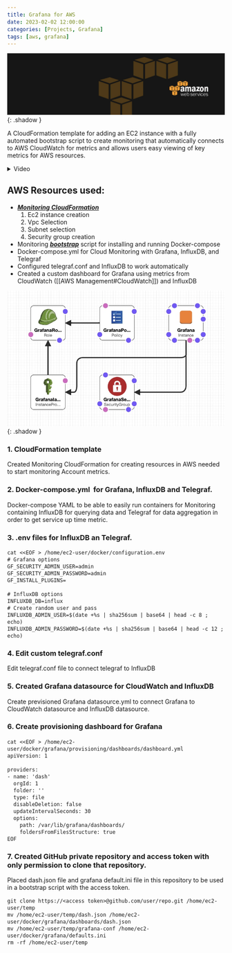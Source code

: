 ```yaml
---
title: Grafana for AWS
date: 2023-02-02 12:00:00
categories: [Projects, Grafana]
tags: [aws, grafana]
---
```

<script defer data-domain="senad-d.github.io" src="https://plus.seki.ink/js/script.js"></script>
![](https://github.com/senad-d/senad-d.github.io/blob/main/_media/images/backgroun.png?raw=true){: .shadow }

A CloudFormation template for adding an EC2 instance with a fully automated bootstrap script to create monitoring that automatically connects to AWS CloudWatch for metrics and allows users easy viewing of key metrics for AWS resources.

<details><summary> Video </summary>

<div style="max-width: 100%; max-height: auto;">
  <video controls style="width: 100%; height: auto;">
    <source src="https://github.com/senad-d/senad-d.github.io/raw/main/_media/video/grafana_aws.mp4" type="video/mp4">
    Your browser does not support the video tag.
  </video>
</div>

</details>

## AWS Resources used:
-   [***Monitoring CloudFormation***](https://senad-d.github.io/posts/projects-grafana-aws-cf/)
	1.  Ec2 instance creation
	2.  Vpc Selection
	3.  Subnet selection
	4.  Security group creation
-   Monitoring [***bootstrap***](https://senad-d.github.io/posts/projects-grafana-aws-boot/) script for installing and running Docker-compose 
-   Docker-compose.yml for  Cloud Monitoring with Grafana, InfluxDB, and Telegraf 
-   Configured telegraf.conf and InfluxDB to work automatically
-   Created a custom dashboard for Grafana using metrics from CloudWatch ([[AWS Management#CloudWatch]]) and InfluxDB

![](https://github.com/senad-d/senad-d.github.io/blob/main/_media/images/grafana_env.jpg?raw=true){: .shadow }

### 1. CloudFormation template

Created Monitoring CloudFormation for creating resources in AWS needed to start monitoring Account metrics.

### 2. Docker-compose.yml  for Grafana, InfluxDB and Telegraf.

Docker-compose YAML to be able to easily run containers for Monitoring containing InfluxDB for querying data and Telegraf for data aggregation in order to get service up time metric.

### 3. .env files for InfluxDB an Telegraf.

```shell
cat <<EOF > /home/ec2-user/docker/configuration.env
# Grafana options
GF_SECURITY_ADMIN_USER=admin
GF_SECURITY_ADMIN_PASSWORD=admin
GF_INSTALL_PLUGINS=

# InfluxDB options
INFLUXDB_DB=influx
# Create random user and pass
INFLUXDB_ADMIN_USER=$(date +%s | sha256sum | base64 | head -c 8 ; echo)
INFLUXDB_ADMIN_PASSWORD=$(date +%s | sha256sum | base64 | head -c 12 ; echo)
```

### 4. Edit custom telegraf.conf 

Edit telegraf.conf file to connect telegraf to InfluxDB

### 5. Created Grafana datasource for CloudWatch and InfluxDB

Create previsioned Grafana datasource.yml to connect Grafana to CloudWatch datasource and InfluxDB datasource.

### 6. Create provisioning dashboard for Grafana

```shell
cat <<EOF > /home/ec2-user/docker/grafana/provisioning/dashboards/dashboard.yml
apiVersion: 1

providers:
- name: 'dash'
  orgId: 1
  folder: ''
  type: file
  disableDeletion: false
  updateIntervalSeconds: 30
  options:
    path: /var/lib/grafana/dashboards/
    foldersFromFilesStructure: true
EOF
```

### 7. Created GitHub private repository and access token with only permission to clone that repository.

Placed dash.json file and grafana default.ini file in this repository to be used in a bootstrap script with the access token.

```shell
git clone https://<access token>@github.com/user/repo.git /home/ec2-user/temp
mv /home/ec2-user/temp/dash.json /home/ec2-user/docker/grafana/dashboards/dash.json
mv /home/ec2-user/temp/grafana-conf /home/ec2-user/docker/grafana/defaults.ini
rm -rf /home/ec2-user/temp
```